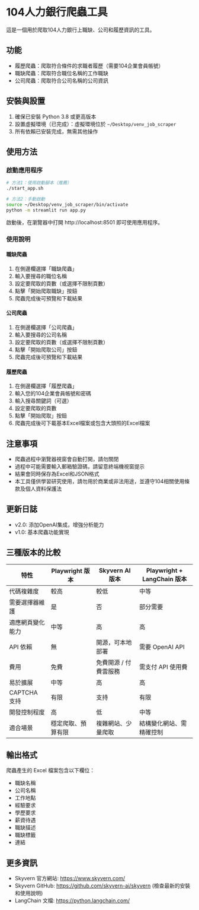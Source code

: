 # 104人力銀行爬蟲工具

這是一個用於爬取104人力銀行上職缺、公司和履歷資訊的工具。

## 功能

- 履歷爬蟲：爬取符合條件的求職者履歷（需要104企業會員帳號）
- 職缺爬蟲：爬取符合職位名稱的工作職缺
- 公司爬蟲：爬取符合公司名稱的公司資訊

## 安裝與設置

1. 確保已安裝 Python 3.8 或更高版本
2. 設置虛擬環境（已完成）：虛擬環境位於 `~/Desktop/venv_job_scraper`
3. 所有依賴已安裝完成，無需其他操作

## 使用方法

### 啟動應用程序

```bash
# 方法1：使用啟動腳本（推薦）
./start_app.sh

# 方法2：手動啟動
source ~/Desktop/venv_job_scraper/bin/activate
python -m streamlit run app.py
```

啟動後，在瀏覽器中打開 http://localhost:8501 即可使用應用程序。

### 使用說明

#### 職缺爬蟲
1. 在側邊欄選擇「職缺爬蟲」
2. 輸入要搜尋的職位名稱
3. 設定要爬取的頁數（或選擇不限制頁數）
4. 點擊「開始爬取職缺」按鈕
5. 爬蟲完成後可預覽和下載結果

#### 公司爬蟲
1. 在側邊欄選擇「公司爬蟲」
2. 輸入要搜尋的公司名稱
3. 設定要爬取的頁數（或選擇不限制頁數）
4. 點擊「開始爬取公司」按鈕
5. 爬蟲完成後可預覽和下載結果

#### 履歷爬蟲
1. 在側邊欄選擇「履歷爬蟲」
2. 輸入您的104企業會員帳號和密碼
3. 輸入搜尋關鍵詞（可選）
4. 設定要爬取的頁數
5. 點擊「開始爬取」按鈕
6. 爬蟲完成後可下載基本Excel檔案或包含大頭照的Excel檔案

## 注意事項

- 爬蟲過程中瀏覽器視窗會自動打開，請勿關閉
- 過程中可能需要輸入郵箱驗證碼，請留意終端機視窗提示
- 結果會同時保存為Excel和JSON格式
- 本工具僅供學習研究使用，請勿用於商業或非法用途，並遵守104相關使用條款及個人資料保護法

## 更新日誌

- v2.0: 添加OpenAI集成，增強分析能力
- v1.0: 基本爬蟲功能實現

## 三種版本的比較

| 特性 | Playwright 版本 | Skyvern AI 版本 | Playwright + LangChain 版本 |
|------|--------------|-------------------|---------------------------|
| 代碼複雜度 | 較高 | 較低 | 中等 |
| 需要選擇器維護 | 是 | 否 | 部分需要 |
| 適應網頁變化能力 | 中等 | 高 | 高 |
| API 依賴 | 無 | 開源，可本地部署 | 需要 OpenAI API |
| 費用 | 免費 | 免費開源 / 付費雲服務 | 需支付 API 使用費 |
| 易於擴展 | 中等 | 高 | 高 |
| CAPTCHA 支持 | 有限 | 支持 | 有限 |
| 開發控制程度 | 高 | 低 | 中等 |
| 適合場景 | 穩定爬取、預算有限 | 複雜網站、少量爬取 | 結構變化網站、需精確控制 |

## 輸出格式

爬蟲產生的 Excel 檔案包含以下欄位：

- 職缺名稱
- 公司名稱
- 工作地點
- 經驗要求
- 學歷要求
- 薪資待遇
- 職缺描述
- 職缺標籤
- 連結

## 更多資訊

- Skyvern 官方網站: https://www.skyvern.com/
- Skyvern GitHub: https://github.com/skyvern-ai/skyvern (檢查最新的安裝和使用說明)
- LangChain 文檔: https://python.langchain.com/ 